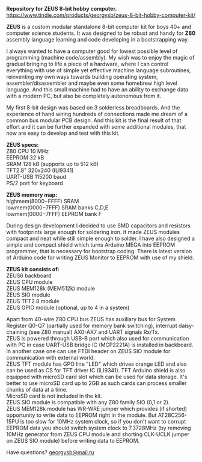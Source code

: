**Repository for ZEUS 8-bit hobby computer.**
https://www.tindie.com/products/georgysb/zeus-8-bit-hobby-computer-kit/

**ZEUS** is a custom modular standalone 8-bit computer kit for boys 40+ and computer science students. It was designed to be robust and handy for **Z80** assembly language learning and code developing in a bootstrapping way.  

I always wanted to have a computer good for lowest possible level of programming (machine code/assembly). My wish was to enjoy the magic of gradual bringing to life a piece of a hardware, where I can control everything with use of simple yet effective machine language subroutines, reinventing my own ways towards building operating system, assembler/disassembler and maybe even some homebrew high level language. And this small machine had to have an ability to exchange data with a modern PC, but also be completely autonomous from it.  

My first 8-bit design was based on 3 solderless breadboards. And the experience of hand wiring hundreds of connections made me dream of a common bus modular PCB design. And this kit is the final result of that effort and it can be further expanded with some additional modules, that now are easy to develop and test with this kit.

**ZEUS specs:**  
Z80 CPU 10 MHz   
EEPROM 32 kB  
SRAM 128 kB (supports up to 512 kB)  
TFT2.8" 320x240 (ILI9341)  
UART-USB 115200 baud  
PS/2 port for keyboard  

**ZEUS memory map:**  
highmem($8000-$FFFF) SRAM  
lowmem($0000-$7FFF) SRAM banks C,D,E  
lowmem($0000-$7FFF) EEPROM bank F

During design development I decided to use SMD capacitors and resistors with footprints large enough for soldering iron. It made ZEUS modules compact and neat while still simple enough to solder. I have also designed a simple and compact shield which turns Arduino MEGA into EEPROM programmer, that is necessary for bootstrap coding. There is latest version of Arduino code for writing ZEUS Monitor to EEPROM with use of my shield.

**ZEUS kit consists of:**  
ZEUS6 backboard  
ZEUS CPU module  
ZEUS MEM128k (MEM512k) module  
ZEUS SIO module  
ZEUS TFT2.8 module  
ZEUS GPIO module (optional, up to 4 in a system)  

Apart from 40-wire Z80 CPU bus ZEUS has auxiliary bus for System Register Q0-Q7 (partially used for memory bank switching), interrupt daisy-chaining (see Z80 manual) AX0-AX7 and UART signals Rx/Tx.  
ZEUS is powered through USB-B port which also used for communication with PC in case UART-USB bridge IC (MCP2221A) is installed in backboard. In another case one can use FTDI header on ZEUS SIO module for communication with external world.  
ZEUS TFT module has GPO line "LED" which drives orange LED and also can be used as CS for TFT driver IC (ILI9341). TFT Arduino shield is also equipped with microSD card slot which can be used for data storage. It's better to use microSD card up to 2GB as such cards can process smaller chunks of data at a time.  
MicroSD card is not included in the kit.  
ZEUS SIO module is compatible with any Z80 family SIO (0,1 or 2).  
ZEUS MEM128k module has WR-WRE jumper which provides (if shorted) opportunity to write data to EEPROM right in the module. But AT28C256-15PU is too slow for 10MHz system clock, so if you don't want to corrupt EEPROM data you should switch system clock to 7.3728MHz (by removing 10MHz generator from ZEUS CPU module and shorting CLK-UCLK jumper on ZEUS SIO module) before writing data to EEPROM.

Have questions?
georgysb@mail.ru
